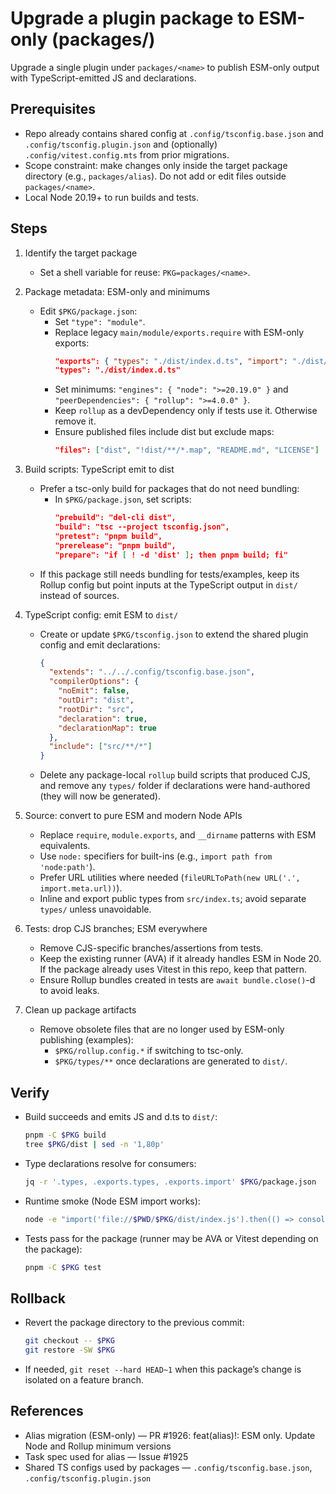 # Upgrade a plugin package to ESM-only (packages/<name>)

Upgrade a single plugin under `packages/<name>` to publish ESM-only output with TypeScript-emitted JS and declarations.

## Prerequisites

- Repo already contains shared config at `.config/tsconfig.base.json` and `.config/tsconfig.plugin.json` and (optionally) `.config/vitest.config.mts` from prior migrations.
- Scope constraint: make changes only inside the target package directory (e.g., `packages/alias`). Do not add or edit files outside `packages/<name>`.
- Local Node 20.19+ to run builds and tests.

## Steps

1. Identify the target package
   - Set a shell variable for reuse: `PKG=packages/<name>`.

2. Package metadata: ESM-only and minimums
   - Edit `$PKG/package.json`:
     - Set `"type": "module"`.
     - Replace legacy `main/module/exports.require` with ESM-only exports:
       ```json
       "exports": { "types": "./dist/index.d.ts", "import": "./dist/index.js" },
       "types": "./dist/index.d.ts"
       ```
     - Set minimums: `"engines": { "node": ">=20.19.0" }` and `"peerDependencies": { "rollup": ">=4.0.0" }`.
     - Keep `rollup` as a devDependency only if tests use it. Otherwise remove it.
     - Ensure published files include dist but exclude maps:
       ```json
       "files": ["dist", "!dist/**/*.map", "README.md", "LICENSE"]
       ```

3. Build scripts: TypeScript emit to dist
   - Prefer a tsc-only build for packages that do not need bundling:
     - In `$PKG/package.json`, set scripts:
       ```json
       "prebuild": "del-cli dist",
       "build": "tsc --project tsconfig.json",
       "pretest": "pnpm build",
       "prerelease": "pnpm build",
       "prepare": "if [ ! -d 'dist' ]; then pnpm build; fi"
       ```
   - If this package still needs bundling for tests/examples, keep its Rollup config but point inputs at the TypeScript output in `dist/` instead of sources.

4. TypeScript config: emit ESM to `dist/`
   - Create or update `$PKG/tsconfig.json` to extend the shared plugin config and emit declarations:
     ```json
     {
       "extends": "../../.config/tsconfig.base.json",
       "compilerOptions": {
         "noEmit": false,
         "outDir": "dist",
         "rootDir": "src",
         "declaration": true,
         "declarationMap": true
       },
       "include": ["src/**/*"]
     }
     ```
   - Delete any package-local `rollup` build scripts that produced CJS, and remove any `types/` folder if declarations were hand-authored (they will now be generated).

5. Source: convert to pure ESM and modern Node APIs
   - Replace `require`, `module.exports`, and `__dirname` patterns with ESM equivalents.
   - Use `node:` specifiers for built-ins (e.g., `import path from 'node:path'`).
   - Prefer URL utilities where needed (`fileURLToPath(new URL('.', import.meta.url))`).
   - Inline and export public types from `src/index.ts`; avoid separate `types/` unless unavoidable.

6. Tests: drop CJS branches; ESM everywhere
   - Remove CJS-specific branches/assertions from tests.
   - Keep the existing runner (AVA) if it already handles ESM in Node 20. If the package already uses Vitest in this repo, keep that pattern.
   - Ensure Rollup bundles created in tests are `await bundle.close()`-d to avoid leaks.

7. Clean up package artifacts
   - Remove obsolete files that are no longer used by ESM-only publishing (examples):
     - `$PKG/rollup.config.*` if switching to tsc-only.
     - `$PKG/types/**` once declarations are generated to `dist/`.

## Verify

- Build succeeds and emits JS and d.ts to `dist/`:
  ```bash
  pnpm -C $PKG build
  tree $PKG/dist | sed -n '1,80p'
  ```
- Type declarations resolve for consumers:
  ```bash
  jq -r '.types, .exports.types, .exports.import' $PKG/package.json
  ```
- Runtime smoke (Node ESM import works):
  ```bash
  node -e "import('file://$PWD/$PKG/dist/index.js').then(() => console.log('ok'))"
  ```
- Tests pass for the package (runner may be AVA or Vitest depending on the package):
  ```bash
  pnpm -C $PKG test
  ```

## Rollback

- Revert the package directory to the previous commit:
  ```bash
  git checkout -- $PKG
  git restore -SW $PKG
  ```
- If needed, `git reset --hard HEAD~1` when this package’s change is isolated on a feature branch.

## References

- Alias migration (ESM-only) — PR #1926: feat(alias)!: ESM only. Update Node and Rollup minimum versions
- Task spec used for alias — Issue #1925
- Shared TS configs used by packages — `.config/tsconfig.base.json`, `.config/tsconfig.plugin.json`
